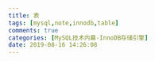```yaml
---
title: 表
tags: [mysql,note,innodb,table]
comments: true
categories: [MySQL技术内幕-InnoDB存储引擎]
date: 2019-08-16 14:26:08
---
```

